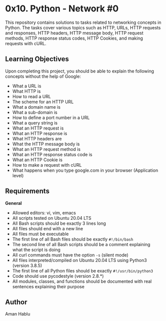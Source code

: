 # 0x10. Python - Network #0

This repository contains solutions to tasks related to networking concepts in Python. The tasks cover various topics such as HTTP, URLs, HTTP requests and responses, HTTP headers, HTTP message body, HTTP request methods, HTTP response status codes, HTTP Cookies, and making requests with cURL.

## Learning Objectives

Upon completing this project, you should be able to explain the following concepts without the help of Google:

- What a URL is
- What HTTP is
- How to read a URL
- The scheme for an HTTP URL
- What a domain name is
- What a sub-domain is
- How to define a port number in a URL
- What a query string is
- What an HTTP request is
- What an HTTP response is
- What HTTP headers are
- What the HTTP message body is
- What an HTTP request method is
- What an HTTP response status code is
- What an HTTP Cookie is
- How to make a request with cURL
- What happens when you type google.com in your browser (Application level)

## Requirements

**General**

- Allowed editors: vi, vim, emacs
- All scripts tested on Ubuntu 20.04 LTS
- All Bash scripts should be exactly 3 lines long
- All files should end with a new line
- All files must be executable
- The first line of all Bash files should be exactly `#!/bin/bash`
- The second line of all Bash scripts should be a comment explaining what the script is doing
- All curl commands must have the option `-s` (silent mode)
- All files interpreted/compiled on Ubuntu 20.04 LTS using Python3 (version 3.8.5)
- The first line of all Python files should be exactly `#!/usr/bin/python3`
- Code should use pycodestyle (version 2.8.*)
- All modules, classes, and functions should be documented with real sentences explaining their purpose

## Author
Aman Hablu


